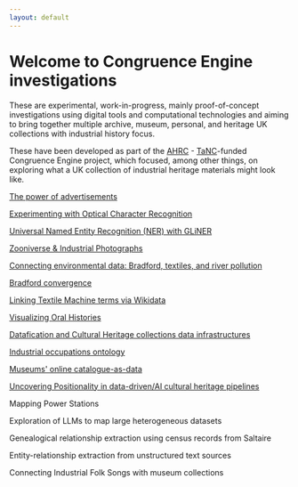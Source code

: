 ```yaml
---
layout: default
---
```




# Welcome to Congruence Engine investigations


These are experimental, work-in-progress, mainly proof-of-concept investigations using digital tools and computational technologies and aiming to bring together multiple archive, museum, personal, and heritage UK collections with industrial history focus. 


These have been developed as part of the [AHRC](https://www.ukri.org/councils/ahrc/) -  [TaNC](https://www.nationalcollection.org.uk)-funded Congruence Engine project, which focused, among other things, on exploring what a UK collection of industrial heritage materials might look like.




[The power of advertisements](https://congruence-engine.github.io/The-power-of-advertisements/)




[Experimenting with Optical Character Recognition](https://congruence-engine.github.io/experimenting-with-optical-character-recognition/)



[Universal Named Entity Recognition (NER) with GLiNER](https://congruence-engine.github.io/universal-ner-with-gliner/)



[Zooniverse & Industrial Photographs](https://congruence-engine.github.io/zooniverse-industrial-photographs/)



[Connecting environmental data: Bradford, textiles, and river pollution](https://congruence-engine.github.io/connecting-environmental-data/)



[Bradford convergence](https://congruence-engine.github.io/bradford-convergence/)



[Linking Textile Machine terms via Wikidata](https://congruence-engine.github.io/experimenting-wikidata/)


[Visualizing Oral Histories](https://congruence-engine.github.io/visualizing-oral-history/)


[Datafication and Cultural Heritage collections data infrastructures](https://congruence-engine.github.io/datafication-cultural-heritage-institutions/)



[Industrial occupations ontology](https://congruence-engine.github.io/industrial-occupations-ontology/)


[Museums' online catalogue-as-data](https://congruence-engine.github.io/catalogues-as-data/)


[Uncovering Positionality in data-driven/AI cultural heritage pipelines](https://congruence-engine.github.io/uncovering-positionality/)



Mapping Power Stations


Exploration of LLMs to map large heterogeneous datasets

Genealogical relationship extraction using census records from Saltaire

Entity-relationship extraction from unstructured text sources

Connecting Industrial Folk Songs with museum collections
